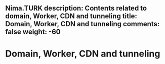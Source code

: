 Nima.TURK 
description: Contents related to domain, Worker, CDN and tunneling
title: Domain, Worker, CDN and tunneling
comments: false
weight: -60
---

# Domain, Worker, CDN and tunneling
